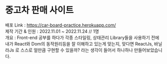 # 중고차 판매 사이트
배포 Link : https://car-board-practice.herokuapp.com/  
제작 기간 & 인원 : 2022.11.01 ~ 2022.11.24 // 1명  
개요 : Front-end 공부를 하다가 각종 스타일링, 상태관리 Library들을 사용하기 전에 내가 React와 Dom의 동작원리등을 잘 이해하고 있는게 맞는지, 맞다면 ReactJs, 바닐라Js 로 스스로 얼만큼 구현할 수 있을까? 라는 생각이 들어서 하나하나 만들어보았습니다.
